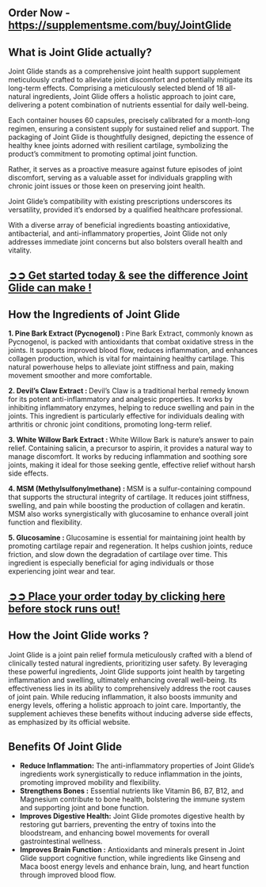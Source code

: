 <h2><strong>Order Now -<span data-sheets-root="1"><a class="in-cell-link" href="https://supplementsme.com/buy/JointGlide" target="_blank">https://supplementsme.com/buy/JointGlide</a>&nbsp;</span></strong></h2>
<h2><strong>What is Joint Glide actually?</strong></h2>
<p>Joint Glide stands as a comprehensive joint health support supplement meticulously crafted to alleviate joint discomfort and potentially mitigate its long-term effects. Comprising a meticulously selected blend of 18 all-natural ingredients, Joint Glide offers a holistic approach to joint care, delivering a potent combination of nutrients essential for daily well-being.</p>
<p>Each container houses 60 capsules, precisely calibrated for a month-long regimen, ensuring a consistent supply for sustained relief and support. The packaging of Joint Glide is thoughtfully designed, depicting the essence of healthy knee joints adorned with resilient cartilage, symbolizing the product&rsquo;s commitment to promoting optimal joint function.</p>
<p>Rather, it serves as a proactive measure against future episodes of joint discomfort, serving as a valuable asset for individuals grappling with chronic joint issues or those keen on preserving joint health.</p>
<p>Joint Glide&rsquo;s compatibility with existing prescriptions underscores its versatility, provided it&rsquo;s endorsed by a qualified healthcare professional.</p>
<p>With a diverse array of beneficial ingredients boasting antioxidative, antibacterial, and anti-inflammatory properties, Joint Glide not only addresses immediate joint concerns but also bolsters overall health and vitality.</p>
<h2><a href="https://supplementsme.com/buy/JointGlide"><strong>➲➲ Get started today &amp; see the difference Joint Glide can make !</strong></a></h2>
<h2><strong>How the Ingredients of Joint Glide</strong></h2>
<p><strong>1. Pine Bark Extract (Pycnogenol) :&nbsp;</strong>Pine Bark Extract, commonly known as Pycnogenol, is packed with antioxidants that combat oxidative stress in the joints. It supports improved blood flow, reduces inflammation, and enhances collagen production, which is vital for maintaining healthy cartilage. This natural powerhouse helps to alleviate joint stiffness and pain, making movement smoother and more comfortable.</p>
<p><strong>2. Devil&rsquo;s Claw Extract :&nbsp;</strong>Devil&rsquo;s Claw is a traditional herbal remedy known for its potent anti-inflammatory and analgesic properties. It works by inhibiting inflammatory enzymes, helping to reduce swelling and pain in the joints. This ingredient is particularly effective for individuals dealing with arthritis or chronic joint conditions, promoting long-term relief.</p>
<p><strong>3. White Willow Bark Extract :&nbsp;</strong>White Willow Bark is nature&rsquo;s answer to pain relief. Containing salicin, a precursor to aspirin, it provides a natural way to manage discomfort. It works by reducing inflammation and soothing sore joints, making it ideal for those seeking gentle, effective relief without harsh side effects.</p>
<p><strong>4. MSM (Methylsulfonylmethane) :&nbsp;</strong>MSM is a sulfur-containing compound that supports the structural integrity of cartilage. It reduces joint stiffness, swelling, and pain while boosting the production of collagen and keratin. MSM also works synergistically with glucosamine to enhance overall joint function and flexibility.</p>
<p><strong>5. Glucosamine :&nbsp;</strong>Glucosamine is essential for maintaining joint health by promoting cartilage repair and regeneration. It helps cushion joints, reduce friction, and slow down the degradation of cartilage over time. This ingredient is especially beneficial for aging individuals or those experiencing joint wear and tear.</p>
<h2><a href="https://supplementsme.com/buy/JointGlide"><strong>➲➲ Place your order today by clicking here before stock runs out!</strong></a></h2>
<h2><strong>How the Joint Glide works ?</strong></h2>
<p>Joint Glide is a joint pain relief formula meticulously crafted with a blend of clinically tested natural ingredients, prioritizing user safety. By leveraging these powerful ingredients, Joint Glide supports joint health by targeting inflammation and swelling, ultimately enhancing overall well-being. Its effectiveness lies in its ability to comprehensively address the root causes of joint pain. While reducing inflammation, it also boosts immunity and energy levels, offering a holistic approach to joint care. Importantly, the supplement achieves these benefits without inducing adverse side effects, as emphasized by its official website.</p>
<h2><strong>Benefits Of&nbsp;</strong><strong>Joint Glide</strong></h2>
<ul>
<li><strong>Reduce Inflammation:</strong>&nbsp;The anti-inflammatory properties of Joint Glide&rsquo;s ingredients work synergistically to reduce inflammation in the joints, promoting improved mobility and flexibility.</li>
<li><strong>Strengthens Bones :</strong>&nbsp;Essential nutrients like Vitamin B6, B7, B12, and Magnesium contribute to bone health, bolstering the immune system and supporting joint and bone function.</li>
<li><strong>Improves Digestive Health:</strong>&nbsp;Joint Glide promotes digestive health by restoring gut barriers, preventing the entry of toxins into the bloodstream, and enhancing bowel movements for overall gastrointestinal wellness.</li>
<li><strong>Improves Brain Function :</strong>&nbsp;Antioxidants and minerals present in Joint Glide support cognitive function, while ingredients like Ginseng and Maca boost energy levels and enhance brain, lung, and heart function through improved blood flow.</li>
</ul>
<p>&nbsp;</p>
